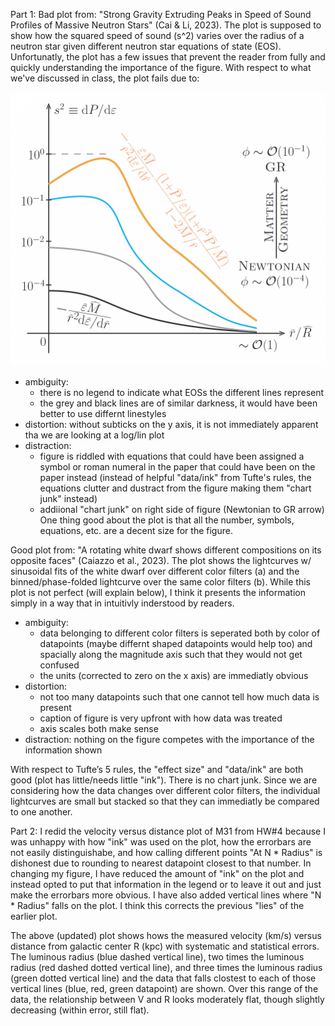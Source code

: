 Part 1:
Bad plot from: "Strong Gravity Extruding Peaks in Speed of Sound Profiles of Massive Neutron Stars" (Cai & Li, 2023). The plot is supposed to show how the squared speed of sound (s^2) varies over the radius of a neutron star given different neutron star equations of state (EOS). Unfortunatly, the plot has a few issues that prevent the reader from fully and quickly understanding the importance of the figure. With respect to what we've discussed in class, the plot fails due to:

![alt text](https://github.com/TaliNatan/DSPS_TNatan/blob/main/HW8_TNatan/bad.png?raw=true)
* ambiguity:
   * there is no legend to indicate what EOSs the different lines represent
   * the grey and black lines are of similar darkness, it would have been better to use differnt linestyles
* distortion: without subticks on the y axis, it is not immediately apparent tha we are looking at a log/lin plot
* distraction: 
   * figure is riddled with equations that could have been assigned a symbol or roman numeral in the paper that could have been on the paper instead (instead of helpful "data/ink" from Tufte's rules, the equations clutter and dustract from the figure making them "chart junk" instead)
   * addiional "chart junk" on right side of figure (Newtonian to GR arrow)
One thing good about the plot is that all the number, symbols, equations, etc. are a decent size for the figure.

Good plot from: "A rotating white dwarf shows different compositions on its opposite faces" (Caiazzo et al., 2023). The plot shows the lightcurves w/ sinusoidal fits of the white dwarf over different color filters (a) and the binned/phase-folded lightcurve over the same color filters (b). While this plot is not perfect (will explain below), I think it presents the information simply in a way that in intuitivly inderstood by readers.

* ambiguity:
  * data belonging to different color filters is seperated both by color of datapoints (maybe differnt shaped datapoints would help too) and spacially along the magnitude axis such that they would not get confused
  * the units (corrected to zero on the x axis) are immediatly obvious
* distortion: 
  * not too many datapoints such that one cannot tell how much data is present
  * caption of figure is very upfront with how data was treated
  * axis scales both make sense
* distraction: nothing on the figure competes with the importance of the information shown
  
With respect to Tufte’s 5 rules, the "effect size" and "data/ink" are both good (plot has little/needs little "ink"). There is no chart junk. Since we are considering how the data changes over different color filters, the individual lightcurves are small but stacked so that they can immediatly be compared to one another.

Part 2:
I redid the velocity versus distance plot of M31 from HW#4 because I was unhappy with how "ink" was used on the plot, how the errorbars are not easily distinguishabe, and how calling different points "At N * Radius" is dishonest due to rounding to nearest datapoint closest to that number. In changing my figure, I have reduced the amount of "ink" on the plot and instead opted to put that information in the legend or to leave it out and just make the errorbars more obvious. I have also added vertical lines where "N * Radius" falls  on the plot. I think this corrects the previous "lies" of the earlier plot.

The above (updated) plot shows hows the measured velocity (km/s) versus distance from galactic center R (kpc) with systematic and statistical errors. The luminous radius (blue dashed vertical line), two times the luminous radius (red dashed dotted vertical line), and three times the luminous radius (green dotted vertical line) and the data that falls clostest to each of those vertical lines (blue, red, green datapoint) are shown. Over this range of the data, the relationship between V and R looks moderately flat, though slightly decreasing (within error, still flat).

